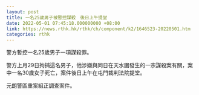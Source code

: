 ```yaml
---
layout: post
title: 一名25歲男子被暫控謀殺　後日上午提堂
date: 2022-05-01 07:45:18.000000000 +08:00
link: https://news.rthk.hk/rthk/ch/component/k2/1646523-20220501.htm
categories: rthk
---
```


警方暫控一名25歲男子一項謀殺罪。

警方上月29日拘捕這名男子，他涉嫌與同日在天水圍發生的一宗謀殺案有關，案中一名30歲女子死亡，案件後日上午在屯門裁判法院提堂。

元朗警區重案組正調查案件。
